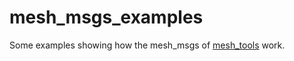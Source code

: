 # mesh_msgs_examples

Some examples showing how the mesh_msgs of [mesh_tools](https://github.com/naturerobots/mesh_tools) work.


